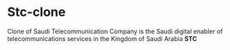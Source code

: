 <h1>Stc-clone</h1>
Clone of Saudi Telecommunication Company is the Saudi digital enabler of telecommunications services in the Kingdom of Saudi Arabia <strong>STC</strong>
